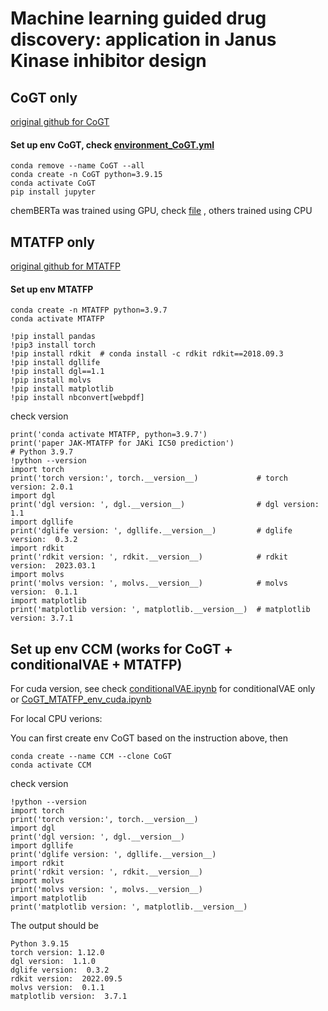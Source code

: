 # Machine learning guided drug discovery: application in Janus Kinase inhibitor design 

## CoGT only
[original github for CoGT](https://github.com/yingzibu/JAK_ML)
#### Set up env CoGT, check [environment_CoGT.yml](environment_CoGT.yml)

```
conda remove --name CoGT --all
conda create -n CoGT python=3.9.15
conda activate CoGT
pip install jupyter 
```
chemBERTa was trained using GPU, check [file](chemberta_train_cuda.ipynb)
, others trained using CPU

## MTATFP only
[original github for MTATFP](https://github.com/Yimeng-Wang/JAK-MTATFP)

#### Set up env MTATFP

```
conda create -n MTATFP python=3.9.7
conda activate MTATFP

!pip install pandas
!pip3 install torch  
!pip install rdkit  # conda install -c rdkit rdkit==2018.09.3
!pip install dgllife
!pip install dgl==1.1
!pip install molvs
!pip install matplotlib
!pip install nbconvert[webpdf]
```

check version 
```
print('conda activate MTATFP, python=3.9.7')
print('paper JAK-MTATFP for JAKi IC50 prediction')
# Python 3.9.7
!python --version 
import torch
print('torch version:', torch.__version__)             # torch version: 2.0.1
import dgl
print('dgl version: ', dgl.__version__)                # dgl version:  1.1
import dgllife
print('dglife version: ', dgllife.__version__)         # dglife version:  0.3.2
import rdkit 
print('rdkit version: ', rdkit.__version__)            # rdkit version:  2023.03.1
import molvs
print('molvs version: ', molvs.__version__)            # molvs version:  0.1.1
import matplotlib
print('matplotlib version: ', matplotlib.__version__)  # matplotlib version: 3.7.1
```


## Set up env CCM (works for CoGT + conditionalVAE + MTATFP)
For cuda version, see check [conditionalVAE.ipynb](conditionalVAE.ipynb) for conditionalVAE only or [CoGT_MTATFP_env_cuda.ipynb](CoGT_MTATFP_env_cuda.ipynb)

For local CPU verions: 

You can first create env CoGT based on the instruction above, then 
```
conda create --name CCM --clone CoGT
conda activate CCM
```

check version 
```
!python --version 
import torch
print('torch version:', torch.__version__)              
import dgl
print('dgl version: ', dgl.__version__)                 
import dgllife
print('dglife version: ', dgllife.__version__)          
import rdkit 
print('rdkit version: ', rdkit.__version__)            
import molvs
print('molvs version: ', molvs.__version__)            
import matplotlib
print('matplotlib version: ', matplotlib.__version__)   
```
The output should be 
```
Python 3.9.15
torch version: 1.12.0
dgl version:  1.1.0
dglife version:  0.3.2
rdkit version:  2022.09.5
molvs version:  0.1.1
matplotlib version:  3.7.1
```



   
